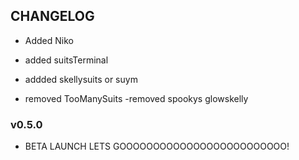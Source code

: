 ## CHANGELOG
- Added Niko
- added suitsTerminal
- addded skellysuits or suym

- removed TooManySuits
-removed spookys glowskelly
### v0.5.0
- BETA LAUNCH LETS GOOOOOOOOOOOOOOOOOOOOOOOOO!